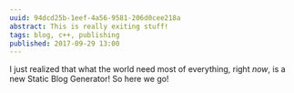```yaml
---
uuid: 94dcd25b-1eef-4a56-9581-206d0cee218a
abstract: This is really exiting stuff!
tags: blog, c++, publishing
published: 2017-09-29 13:00
---
```

I just realized that what the world need most of everything, right *now*, is a new Static Blog Generator! So here we go!
